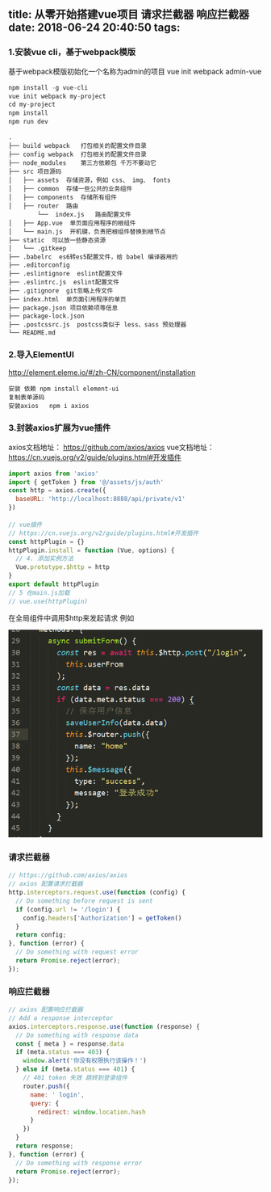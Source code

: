 title: 从零开始搭建vue项目 请求拦截器 响应拦截器
date: 2018-06-24 20:40:50
tags:
---

### 1.安装vue cli，基于webpack模版

基于webpack模版初始化一个名称为admin的项目
vue init webpack admin-vue
```javascript
npm install -g vue-cli
vue init webpack my-project
cd my-project
npm install
npm run dev
```


```
.
├── build webpack	打包相关的配置文件目录
├── config webpack	打包相关的配置文件目录
├── node_modules	第三方依赖包 千万不要动它
├── src	项目源码
│   ├── assets	存储资源，例如 css、 img、 fonts
│   ├── common	存储一些公共的业务组件
│   ├── components	存储所有组件
│   ├── router	路由
        └──  index.js	路由配置文件
│   ├── App.vue  单页面应用程序的根组件
│   └── main.js  开机键，负责把根组件替换到根节点
├── static  可以放一些静态资源
│   └── .gitkeep
├── .babelrc  es6转es5配置文件，给 babel 编译器用的
├── .editorconfig 
├── .eslintignore  eslint配置文件
├── .eslintrc.js  eslint配置文件
├── .gitignore  git忽略上传文件
├── index.html  单页面引用程序的单页
├── package.json 项目依赖项等信息
├── package-lock.json
├── .postcssrc.js  postcss类似于 less、sass 预处理器
└── README.md
```

### 2.导入ElementUI

http://element.eleme.io/#/zh-CN/component/installation

```
安装 依赖 npm install element-ui
复制表单源码
安装axios   npm i axios
```

### 3.封装axios扩展为vue插件

axios文档地址： https://github.com/axios/axios
vue文档地址： https://cn.vuejs.org/v2/guide/plugins.html#开发插件

```javascript
import axios from 'axios'
import { getToken } from '@/assets/js/auth'
const http = axios.create({
  baseURL: 'http://localhost:8888/api/private/v1'
})

// vue插件
// https://cn.vuejs.org/v2/guide/plugins.html#开发插件
const httpPlugin = {}
httpPlugin.install = function (Vue, options) {
  // 4. 添加实例方法
  Vue.prototype.$http = http
}
export default httpPlugin
// 5 在main.js加载
// vue.use(httpPlugin)

```
在全局组件中调用$http来发起请求
例如

![](../images/http.png)


### 请求拦截器 
```javascript
// https://github.com/axios/axios
// axios 配置请求拦截器
http.interceptors.request.use(function (config) {
  // Do something before request is sent
  if (config.url != '/login') {
    config.headers['Authorization'] = getToken()
  }
  return config;
}, function (error) {
  // Do something with request error
  return Promise.reject(error);
});


```
### 响应拦截器
```javascript
// axios 配置响应拦截器
// Add a response interceptor
axios.interceptors.response.use(function (response) {
  // Do something with response data
  const { meta } = response.data
  if (meta.status === 403) {
    window.alert('你没有权限执行该操作！')
  } else if (meta.status === 401) {
    // 401 token 失效 跳转到登录组件
    router.push({
      name: ' login',
      query: {
        redirect: window.location.hash
      }
    })
  }
  return response;
}, function (error) {
  // Do something with response error
  return Promise.reject(error);
});
```
